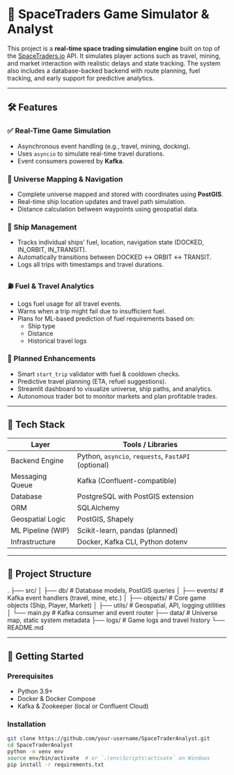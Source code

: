 # 🚀 SpaceTraders Game Simulator & Analyst

This project is a **real-time space trading simulation engine** built on top of the [SpaceTraders.io](https://spacetraders.io/) API. It simulates player actions such as travel, mining, and market interaction with realistic delays and state tracking. The system also includes a database-backed backend with route planning, fuel tracking, and early support for predictive analytics.

---

## 🛠️ Features

### ✅ Real-Time Game Simulation
- Asynchronous event handling (e.g., travel, mining, docking).
- Uses `asyncio` to simulate real-time travel durations.
- Event consumers powered by **Kafka**.

### 🌌 Universe Mapping & Navigation
- Complete universe mapped and stored with coordinates using **PostGIS**.
- Real-time ship location updates and travel path simulation.
- Distance calculation between waypoints using geospatial data.

### 🚢 Ship Management
- Tracks individual ships’ fuel, location, navigation state (DOCKED, IN_ORBIT, IN_TRANSIT).
- Automatically transitions between DOCKED ↔ ORBIT ↔ TRANSIT.
- Logs all trips with timestamps and travel durations.

### ⛽ Fuel & Travel Analytics
- Logs fuel usage for all travel events.
- Warns when a trip might fail due to insufficient fuel.
- Plans for ML-based prediction of fuel requirements based on:
  - Ship type
  - Distance
  - Historical travel logs

### 🧠 Planned Enhancements
- Smart `start_trip` validator with fuel & cooldown checks.
- Predictive travel planning (ETA, refuel suggestions).
- Streamlit dashboard to visualize universe, ship paths, and analytics.
- Autonomous trader bot to monitor markets and plan profitable trades.

---

## 🧱 Tech Stack

| Layer            | Tools / Libraries                             |
|------------------|----------------------------------------------|
| Backend Engine   | Python, `asyncio`, `requests`, `FastAPI` (optional) |
| Messaging Queue  | Kafka (Confluent-compatible)                  |
| Database         | PostgreSQL with PostGIS extension             |
| ORM              | SQLAlchemy                                    |
| Geospatial Logic | PostGIS, Shapely                              |
| ML Pipeline (WIP)| Scikit-learn, pandas (planned)                |
| Infrastructure   | Docker, Kafka CLI, Python dotenv              |

---

## 🧬 Project Structure

.
├── src/
│   ├── db/                  # Database models, PostGIS queries
│   ├── events/              # Kafka event handlers (travel, mine, etc.)
│   ├── objects/             # Core game objects (Ship, Player, Market)
│   ├── utils/               # Geospatial, API, logging utilities
│   └── main.py              # Kafka consumer and event router
├── data/                    # Universe map, static system metadata
├── logs/                    # Game logs and travel history
└── README.md

---

## 🚀 Getting Started

### Prerequisites

- Python 3.9+
- Docker & Docker Compose
- Kafka & Zookeeper (local or Confluent Cloud)

### Installation

```bash
git clone https://github.com/your-username/SpaceTraderAnalyst.git
cd SpaceTraderAnalyst
python -m venv env
source env/bin/activate  # or `.\env\Scripts\activate` on Windows
pip install -r requirements.txt
